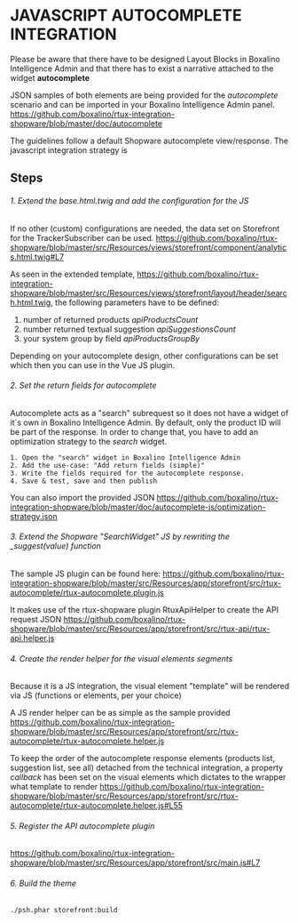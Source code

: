# JAVASCRIPT AUTOCOMPLETE INTEGRATION

Please be aware that there have to be designed Layout Blocks in Boxalino Intelligence Admin
and that there has to exist a narrative attached to the widget <b>autocomplete</b>

JSON samples of both elements are being provided for the _autocomplete_ scenario 
and can be imported in your Boxalino Intelligence Admin panel.
https://github.com/boxalino/rtux-integration-shopware/blob/master/doc/autocomplete

The guidelines follow a default Shopware autocomplete view/response.
The javascript integration strategy is 

## Steps
###### 1. Extend the base.html.twig and add the configuration for the JS

If no other (custom) configurations are needed, the data set on Storefront for the TrackerSubscriber can be used.
https://github.com/boxalino/rtux-shopware/blob/master/src/Resources/views/storefront/component/analytics.html.twig#L7

As seen in the extended template,
https://github.com/boxalino/rtux-integration-shopware/blob/master/src/Resources/views/storefront/layout/header/search.html.twig,
the following parameters have to be defined:
1. number of returned products _apiProductsCount_
2. number returned textual suggestion _apiSuggestionsCount_
3. your system group by field _apiProductsGroupBy_

Depending on your autocomplete design, other configurations can be set which then you can use in the Vue JS plugin.

###### 2. Set the return fields for autocomplete
Autocomplete acts as a "search" subrequest so it does not have a widget of it`s own in Boxalino Intelligence Admin.
By default, only the product ID will be part of the response. 
In order to change that, you have to add an optimization strategy to the *search* widget.

    1. Open the "search" widget in Boxalino Intelligence Admin
    2. Add the use-case: "Add return fields (simple)"
    3. Write the fields required for the autocomplete response.
    4. Save & test, save and then publish

You can also import the provided JSON https://github.com/boxalino/rtux-integration-shopware/blob/master/doc/autocomplete-js/optimization-strategy.json

###### 3. Extend the Shopware "SearchWidget" JS by rewriting the _suggest(value) function
The sample JS plugin can be found here:
https://github.com/boxalino/rtux-integration-shopware/blob/master/src/Resources/app/storefront/src/rtux-autocomplete/rtux-autocomplete.plugin.js

It makes use of the rtux-shopware plugin RtuxApiHelper to create the API request JSON
https://github.com/boxalino/rtux-shopware/blob/master/src/Resources/app/storefront/src/rtux-api/rtux-api.helper.js

###### 4. Create the render helper for the visual elements segments
Because it is a JS integration, the visual element "template" will be rendered via JS (functions or elements, per your choice)

A JS render helper can be as simple as the sample provided
https://github.com/boxalino/rtux-integration-shopware/blob/master/src/Resources/app/storefront/src/rtux-autocomplete/rtux-autocomplete.helper.js

To keep the order of the autocomplete response elements (products list, suggestion list, see all) detached from the technical integration,
a property *callback* has been set on the visual elements which dictates to the wrapper what template to render
https://github.com/boxalino/rtux-integration-shopware/blob/master/src/Resources/app/storefront/src/rtux-autocomplete/rtux-autocomplete.helper.js#L55

###### 5. Register the API autocomplete plugin
https://github.com/boxalino/rtux-integration-shopware/blob/master/src/Resources/app/storefront/src/main.js#L7


###### 6. Build the theme
``./psh.phar storefront:build``

